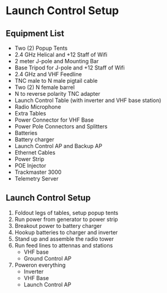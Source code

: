 # Launch Control Setup

## Equipment List

 - Two (2) Popup Tents
 - 2.4 GHz Helical and +12 Staff of Wifi
 - 2 meter J-pole and Mounting Bar
 - Base Tripod for J-pole and +12 Staff of Wifi
 - 2.4 GHz and VHF Feedline
 - TNC male to N male pigtail cable
 - Two (2) N female barrel 
 - N to reverse polarity TNC adapter
 - Launch Control Table (with inverter and VHF base station)
 - Radio Microphone
 - Extra Tables
 - Power Connector for VHF Base
 - Power Pole Connectors and Splitters
 - Batteries
 - Battery charger
 - Launch Control AP and Backup AP
 - Ethernet Cables
 - Power Strip
 - POE Injector
 - Trackmaster 3000
 - Telemetry Server

## Launch Control Setup

 1. Foldout legs of tables, setup popup tents
 1. Run power from generator to power strip
 1. Breakout power to battery charger
 1. Hookup batteries to charger and inverter
 1. Stand up and assemble the radio tower
 1. Run feed lines to attennas and stations
     - VHF base
     - Ground Control AP
 1. Poweron everything
     - Inverter
     - VHF Base
     - Launch Control AP
